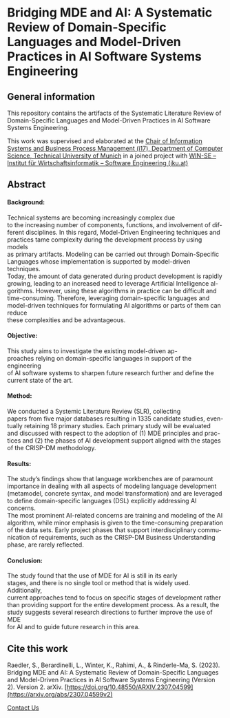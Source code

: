 
# Bridging MDE and AI: A Systematic Review of Domain-Specific Languages and Model-Driven Practices in AI Software Systems Engineering


## General information
This repository contains the artifacts of the Systematic Literature Review of Domain-Specific Languages and Model-Driven Practices in AI Software Systems Engineering.

This work was supervised and elaborated at the [Chair of Information Systems and Business Process Management (i17), Department of Computer Science, Technical University of Munich](https://www.cs.cit.tum.de/bpm/chair/) in a joined project with [WIN-SE – Institut für Wirtschaftsinformatik – Software Engineering (jku.at)](https://se.jku.at/)

## Abstract
#### Background:
Technical systems are becoming increasingly complex due  
to the increasing number of components, functions, and involvement of dif-  
ferent disciplines. In this regard, Model-Driven Engineering techniques and  
practices tame complexity during the development process by using models  
as primary artifacts. Modeling can be carried out through Domain-Specific  
Languages whose implementation is supported by model-driven techniques.  
Today, the amount of data generated during product development is rapidly  
growing, leading to an increased need to leverage Artificial Intelligence al-  
gorithms.  However, using these algorithms in practice can be difficult and  
time-consuming. Therefore, leveraging domain-specific languages and model-driven techniques for formulating AI algorithms or parts of them can reduce  
these complexities and be advantageous.

#### Objective:
This study aims to investigate the existing model-driven ap-  
proaches relying on domain-specific languages in support of the engineering  
of AI software systems to sharpen future research further and define the  
current state of the art.

#### Method:
We conducted a Systemic Literature Review (SLR), collecting  
papers from five major databases resulting in 1335 candidate studies, even-  
tually retaining 18 primary studies.  Each primary study will be evaluated  
and discussed with respect to the adoption of (1) MDE principles and prac-  
tices and (2) the phases of AI development support aligned with the stages  
of the CRISP-DM methodology.

#### Results:
The study’s findings show that language workbenches are of paramount  
importance in dealing with all aspects of modeling language development  
(metamodel, concrete syntax, and model transformation) and are leveraged  
to define domain-specific languages (DSL) explicitly addressing AI concerns.  
The most prominent AI-related concerns are training and modeling of the AI  
algorithm, while minor emphasis is given to the time-consuming preparation  
of the data sets. Early project phases that support interdisciplinary commu-  
nication of requirements, such as the CRISP-DM  Business Understanding  
phase, are rarely reflected.

#### Conclusion:
The study found that the use of MDE for AI is still in its early  
stages, and there is no single tool or method that is widely used. Additionally,  
current approaches tend to focus on specific stages of development rather  
than providing support for the entire development process. As a result, the  
study suggests several research directions to further improve the use of MDE  
for AI and to guide future research in this area.
 
 ## Cite this work
 
Raedler, S., Berardinelli, L., Winter, K., Rahimi, A., & Rinderle-Ma, S. (2023). Bridging MDE and AI: A Systematic Review of Domain-Specific Languages and Model-Driven Practices in AI Software Systems Engineering (Version 2). Version 2. arXiv. [https://doi.org/10.48550/ARXIV.2307.04599](https://arxiv.org/abs/2307.04599v2)


[Contact Us](mailto:luca.berardinelli@jku.at)
